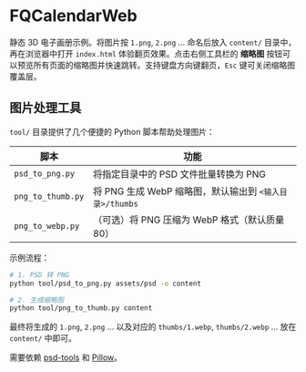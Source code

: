 # FQCalendarWeb

静态 3D 电子画册示例。将图片按 `1.png`, `2.png` … 命名后放入 `content/` 目录中，再在浏览器中打开 `index.html` 体验翻页效果。点击右侧工具栏的 **缩略图** 按钮可以预览所有页面的缩略图并快速跳转。支持键盘方向键翻页，`Esc` 键可关闭缩略图覆盖层。

## 图片处理工具

`tool/` 目录提供了几个便捷的 Python 脚本帮助处理图片：

| 脚本 | 功能 |
|------|------|
| `psd_to_png.py` | 将指定目录中的 PSD 文件批量转换为 PNG |
| `png_to_thumb.py` | 将 PNG 生成 WebP 缩略图，默认输出到 `<输入目录>/thumbs` |
| `png_to_webp.py` | （可选）将 PNG 压缩为 WebP 格式（默认质量 80） |

示例流程：

```bash
# 1. PSD 转 PNG
python tool/psd_to_png.py assets/psd -o content

# 2. 生成缩略图
python tool/png_to_thumb.py content
```

最终将生成的 `1.png`, `2.png` … 以及对应的 `thumbs/1.webp`, `thumbs/2.webp` … 放在 `content/` 中即可。

需要依赖 [psd-tools](https://pypi.org/project/psd-tools/) 和 [Pillow](https://pypi.org/project/Pillow/)。
